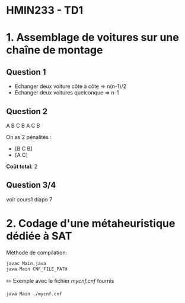 # HMIN233 - TD1

# 1. Assemblage de voitures sur une chaîne de montage

## Question 1

- Echanger deux voiture côte à côte => n(n-1)/2
- Echanger deux voitures quelconque => n-1

## Question 2

A B C B A C B

On as 2 pénalités :
- [B C B]
- [A C]

**Coût total:** 2

## Question 3/4

voir cours1 diapo 7

# 2. Codage d'une métaheuristique dédiée à SAT
Méthode de compilation:
```bash
javac Main.java
java Main CNF_FILE_PATH
```

:pencil2: Exemple avec le fichier *mycnf.cnf* fournis
```bash
java Main ./mycnf.cnf
```
